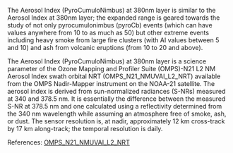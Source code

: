 The Aerosol Index (PyroCumuloNimbus) at 380nm layer is similar to the Aerosol Index at 380nm layer; the expanded range is geared towards the study of not only pyrocumulonimbus (pyroCb) events (which can have values anywhere from 10 to as much as 50) but other extreme events including heavy smoke from large fire clusters (with AI values between 5 and 10) and ash from volcanic eruptions (from 10 to 20 and above).

The Aerosol Index (PyroCumuloNimbus) at 380nm layer is a science parameter of the Ozone Mapping and Profiler Suite (OMPS)-N21 L2 NM Aerosol Index swath orbital NRT (OMPS_N21_NMUVAI_L2_NRT) available from the OMPS Nadir-Mapper instrument on the NOAA-21 satellite. The aerosol index is derived from sun-normalized radiances (S-NRs) measured at 340 and 378.5 nm. It is essentially the difference between the measured S-NR at 378.5 nm and one calculated using a reflectivity determined from the 340 nm wavelength while assuming an atmosphere free of smoke, ash, or dust.  The sensor resolution is, at nadir, approximately 12 km cross-track by 17 km along-track; the temporal resolution is daily.

References: [OMPS_N21_NMUVAI_L2_NRT](https://cmr.earthdata.nasa.gov/search/concepts/C3307842625-OMINRT.html)

